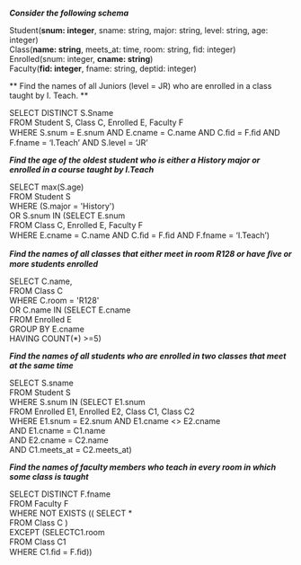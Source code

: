 __*Consider the following schema*__  

Student(__snum: integer__, sname: string, major: string, level: string, age: integer)  
Class(__name: string__, meets_at: time, room: string, fid: integer)  
Enrolled(snum: integer, __cname: string__)  
Faculty(__fid: integer__, fname: string, deptid: integer)  

** Find the names of all Juniors (level = JR) who are enrolled in a class taught by I. Teach. **  

SELECT DISTINCT S.Sname  
FROM Student S, Class C, Enrolled E, Faculty F  
WHERE S.snum = E.snum AND E.cname = C.name AND C.ﬁd = F.ﬁd AND F.fname = ‘I.Teach’ AND S.level = ‘JR’  

__*Find the age of the oldest student who is either a History major or enrolled in a course taught by I.Teach*__  

SELECT max(S.age)  
FROM Student S  
WHERE (S.major = 'History')  
OR S.snum IN (SELECT E.snum   
FROM Class C, Enrolled E, Faculty F  
WHERE E.cname = C.name AND C.ﬁd = F.ﬁd AND F.fname = ‘I.Teach’)  

__*Find the names of all classes that either meet in room R128 or have ﬁve or more students enrolled*__  

SELECT C.name,    
FROM Class C  
WHERE C.room = 'R128'  
OR C.name IN (SELECT E.cname  
FROM Enrolled E  
GROUP BY E.cname  
HAVING COUNT(*) >=5)  

__*Find the names of all students who are enrolled in two classes that meet at the same time*__  

SELECT S.sname  
FROM Student S  
WHERE S.snum IN (SELECT E1.snum  
FROM Enrolled E1, Enrolled E2, Class C1, Class C2  
WHERE E1.snum = E2.snum AND E1.cname <> E2.cname  
AND E1.cname = C1.name  
AND E2.cname = C2.name  
AND C1.meets_at = C2.meets_at)  

__*Find the names of faculty members who teach in every room in which some class is taught*__  

SELECT DISTINCT F.fname  
FROM Faculty F  
WHERE NOT EXISTS (( SELECT *  
FROM Class C )  
EXCEPT (SELECTC1.room  
FROM Class C1  
WHERE C1.ﬁd = F.ﬁd))  

